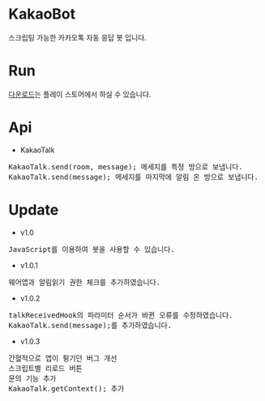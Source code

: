 # KakaoBot
스크립팅 가능한 카카오톡 자동 응답 봇 입니다.

# Run
[다운로드](https://play.google.com/store/apps/details?id=com.suyong.kakaobot)는 플레이 스토어에서 하실 수 있습니다.

# Api
 * KakaoTalk
<pre>
KakaoTalk.send(room, message); 메세지를 특정 방으로 보냅니다.
KakaoTalk.send(message); 메세지를 마지막에 알림 온 방으로 보냅니다.
</pre>

# Update
 * v1.0
<pre>
JavaScript를 이용하여 봇을 사용할 수 있습니다.
</pre>
 * v1.0.1
<pre>
웨어앱과 알림읽기 권한 체크를 추가하였습니다.
</pre>
 * v1.0.2
<pre>
talkReceivedHook의 파라미터 순서가 바뀐 오류를 수정하였습니다.
KakaoTalk.send(message);를 추가하였습니다.
</pre>
 * v1.0.3
<pre>
간혈적으로 앱이 튕기던 버그 개선
스크립트별 리로드 버튼
문의 기능 추가
KakaoTalk.getContext(); 추가
</pre>

